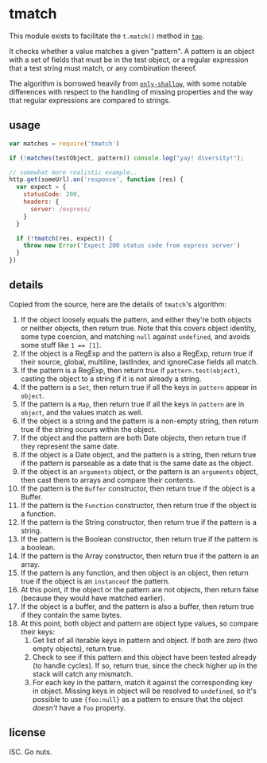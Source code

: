 # tmatch

This module exists to facilitate the `t.match()` method in
[`tap`](http://npm.im/tap).

It checks whether a value matches a given "pattern".  A pattern is an
object with a set of fields that must be in the test object, or a
regular expression that a test string must match, or any combination
thereof.

The algorithm is borrowed heavily from
[`only-shallow`](http://npm.im/only-shallow), with some notable
differences with respect to the handling of missing properties and the
way that regular expressions are compared to strings.

## usage

```javascript
var matches = require('tmatch')

if (!matches(testObject, pattern)) console.log("yay! diversity!");

// somewhat more realistic example..
http.get(someUrl).on('response', function (res) {
  var expect = {
    statusCode: 200,
    headers: {
      server: /express/
    }
  }

  if (!tmatch(res, expect)) {
    throw new Error('Expect 200 status code from express server')
  }
})
```

## details

Copied from the source, here are the details of `tmatch`'s algorithm:

1. If the object loosely equals the pattern, and either they're both
   objects or neither objects, then return true.  Note that this
   covers object identity, some type coercion, and matching `null`
   against `undefined`, and avoids some stuff like `1 == [1]`.
2. If the object is a RegExp and the pattern is also a RegExp, return
   true if their source, global, multiline, lastIndex, and ignoreCase
   fields all match.
3. If the pattern is a RegExp, then return true if
   `pattern.test(object)`, casting the object to a string if it is not
   already a string.
4. If the pattern is a `Set`, then return true if all the keys in
   `pattern` appear in `object`.
5. If the pattern is a `Map`, then return true if all the keys in
   `pattern` are in `object`, and the values match as well.
6. If the object is a string and the pattern is a non-empty string,
   then return true if the string occurs within the object.
7. If the object and the pattern are both Date objects, then return
   true if they represent the same date.
8. If the object is a Date object, and the pattern is a string, then
   return true if the pattern is parseable as a date that is the same
   date as the object.
9. If the object is an `arguments` object, or the pattern is an
   `arguments` object, then cast them to arrays and compare their
   contents.
10. If the pattern is the `Buffer` constructor, then return true if
    the object is a Buffer.
11. If the pattern is the `Function` constructor, then return true if
    the object is a function.
12. If the pattern is the String constructor, then return true if the
    pattern is a string.
13. If the pattern is the Boolean constructor, then return true if the
    pattern is a boolean.
14. If the pattern is the Array constructor, then return true if the
    pattern is an array.
15. If the pattern is any function, and then object is an object, then
    return true if the object is an `instanceof` the pattern.
16. At this point, if the object or the pattern are not objects, then
    return false (because they would have matched earlier).
17. If the object is a buffer, and the pattern is also a buffer, then
    return true if they contain the same bytes.
18. At this point, both object and pattern are object type values, so
    compare their keys:
    1. Get list of all iterable keys in pattern and object.  If both
       are zero (two empty objects), return true.
    2. Check to see if this pattern and this object have been tested
       already (to handle cycles).  If so, return true, since the
       check higher up in the stack will catch any mismatch.
    3. For each key in the pattern, match it against the corresponding
       key in object.  Missing keys in object will be resolved to
       `undefined`, so it's possible to use `{foo:null}` as a pattern
       to ensure that the object *doesn't* have a `foo` property.

## license

ISC. Go nuts.

